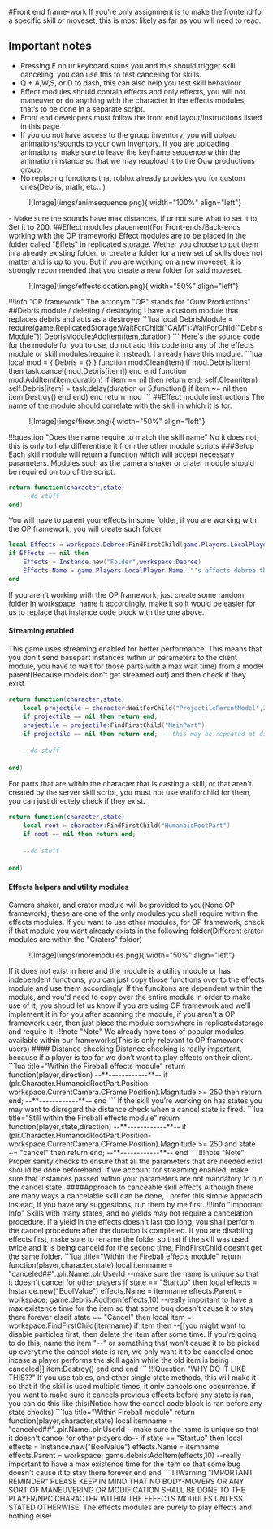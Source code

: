 #Front end frame-work
If you're only assignment is to make the frontend for a specific skill or moveset, this is most likely as far as you will need to read.
## Important notes
 - Pressing E on ur keyboard stuns you and this should trigger skill canceling, you can use this to test canceling for skills.
 - Q + A,W,S, or D to dash, this can also help you test skill behaviour.
 - Effect modules should contain effects and only effects, you will not maneuver or do anything with the character in the effects modules, that’s to be done in a separate script.
 - Front end developers must follow the front end layout/instructions listed in this page
 - If you do not have access to the group inventory, you will upload animations/sounds to your own inventory. If you are uploading animations, make sure to leave the keyframe sequence within the animation instance so that we may reupload it to the Ouw productions group.
 - No replacing functions that roblox already provides you for custom ones(Debris, math, etc...)
<figure markdown="span">
![Image](imgs/animsequence.png){ width="100%" align="left"}
</figure>
 - Make sure the sounds have max distances, if ur not sure what to set it to, Set it to 200.
##Effect modules placement(For Front-ends/Back-ends working with the OP framework)
 Effect modules are to be placed in the folder called "Effets" in replicated storage. Wether you choose to put them in a already existing folder, or create a folder for a new set of skills does not matter and is up to you. But if you are working on a new moveset, it is strongly recommended that you create a new folder for said moveset.
<figure markdown="span">
![Image](imgs/effectslocation.png){ width="50%" align="left"}
</figure>
!!!info "OP framework"
    The acronym "OP" stands for "Ouw Productions"
##Debris module / deleting / destroying
I have a custom module that replaces debris and acts as a destroyer
```lua
local DebrisModule = require(game.ReplicatedStorage:WaitForChild("CAM"):WaitForChild("DebrisModule"))
DebrisModule:AddItem(item,duration)
```
Here's the source code for the module for you to use, do not add this code into any of the effects module or skill modules(require it instead). I already have this module.
```lua
local mod = {
  Debris = {}
}
function mod:Clean(item)
    if mod.Debris[item] then
        task.cancel(mod.Debris[item])
    end
end
function mod:AddItem(item,duration)
    if item == nil then return end;
    self:Clean(item)
    self.Debris[item] = task.delay(duration or 5,function()
        if item ~= nil then
            item:Destroy()
        end
    end)
end
return mod
```
##Effect module instructions
 The name of the module should correlate with the skill in which it is for.
<figure markdown="span">
![Image](imgs/firew.png){ width="50%" align="left"}
</figure>
!!!question "Does the name require to match the skill name"
    No it does not, this is only to help differentiate it from the other module scripts
###Setup
Each skill module will return a function which will accept necessary parameters. Modules such as the camera shaker or crater module should be required on top of the script.

```lua title="Inside the Fireball effects module"
return function(character,state)
    --do stuff
end)
```
You will have to parent your effects in some folder, if you are working with the OP framework, you will create such folder
```lua title="Creating of the effects debree folder"
local Effects = workspace.Debree:FindFirstChild(game.Players.LocalPlayer.Name.."'s effects debree thing213asdasdasdasd")
if Effects == nil then
	Effects = Instance.new("Folder",workspace.Debree)
	Effects.Name = game.Players.LocalPlayer.Name.."'s effects debree thing213asdasdasdasd"
end
```
If you aren't working with the OP framework, just create some random folder in workspace, name it accordingly, make it so it would be easier for us to replace that instance code block with the one above.
#### Streaming enabled
 This game uses streaming enabled for better performance. This means that you don't send basepart instances within ur parameters to the client module, you have to wait for those parts(with a max wait time) from a model parent(Because models don't get streamed out) and then check if they exist.
```lua title="In Fireball client effect module"
return function(character,state)
    local projectile = character:WaitForChild("ProjectileParentModel",2)
    if projectile == nil then return end;
    projectile = projectile:FindFirstChild("MainPart")
    if projectile == nil then return end; -- this may be repeated at different parts of the code to prevent erroring.

    --do stuff

end)
```
For parts that are within the character that is casting a skill, or that aren't created by the server skill script, you must not use waitforchild for them, you can just directely check if they exist.
```lua title="In Fireball client effect module"
return function(character,state)
    local root = character:FindFirstChild("HumanoidRootPart")
    if root == nil then return end;

    --do stuff

end)
```
#### Effects helpers and utility modules
 Camera shaker, and crater module will be provided to you(None OP framework), these are one of the only modules you shall require within the effects modules.
 If you want to use other modules, for OP framework, check if that module you want already exists in the following folder(Different crater modules are within the "Craters" folder)
<figure markdown="span">
![Image](imgs/moremodules.png){ width="50%" align="left"}
</figure>
If it does not exist in here and the module is a utility module or has independent functions, you can just copy those functions over to the effects module and use them accordingly. If the funcitons are dependent within the module, and you'd need to copy over the entire module in order to make use of it, you shoud let us know if you are using OP framework and we'll implement it in for you after scanning the module, if you aren't a OP framework user, then just place the module somewhere in replicatedstorage and require it.
!!!note "Note"
    We already have tons of popular modules available within our frameworks(This is only relevant to OP framework users)
#### Distance checking
 Distance checking is really important, because if a player is too far we don’t want to play effects on their client.
```lua title="Within the Fireball effects module"
return function(player,direction)
    --**------------**--
    if (plr.Character.HumanoidRootPart.Position-workspace.CurrentCamera.CFrame.Position).Magnitude >= 250 then return end;
    --**------------**--
end
```
If the skill you’re working on has states you may want to disregard the distance check when a cancel state is fired.
```lua title="Still within the Fireball effects module"
return function(player,state,direction)
	--**------------**--
	if (plr.Character.HumanoidRootPart.Position-workspace.CurrentCamera.CFrame.Position).Magnitude >= 250 and state ~= "cancel" then return end;
	--**------------**--
end
```
!!!note "Note"
    Proper sanity checks to ensure that all the parameters that are needed exist should be done beforehand. if we account for streaming enabled, make sure that instances passed within your parameters are not mandatory to run the cancel state.
####Approach to canceable skill effects
 Although there are many ways a cancelable skill can be done, I prefer this simple approach instead, if you have any suggestions, run them by me first.
!!!Info "Important Info"
    Skills with many states, and no yields may not require a cancelation procedure. If a yield in the effects doesn't last too long, you shall perform the cancel procedure after the duration is completed. If you are disabling effects first, make sure to rename the folder so that if the skill was used twice and it is being canceld for the second time, FindFirstChild doesn't get the same folder.
```lua title="Within the Fireball effects module"
return function(player,character,state)
	local itemname = "canceled##"..plr.Name..plr.UserId --make sure the name is unique so that it doesn't cancel for other players
	if state == "Startup" then
		local effects = Instance.new("BoolValue")
		effects.Name = itemname
		effects.Parent = workspace;
		game.debris:AddItem(effects,10) --really important to have a max existence time for the item so that some bug doesn't cause it to stay there forever
	elseif state == "Cancel" then
		local item = workspace:FindFirstChild(itemname)
		if item then
			--[[you might want to disable particles first, then delete the item after some time.
			If you're going to do this, name the item "--" or something that won't cause it to be picked up everytime the cancel state is ran,
			we only want it to be canceled once incase a player performs the skill again while the old item is being canceled]]
			item:Destroy()
		end
	end	
end
```
!!!Question "WHY DO IT LIKE THIS??"
	If you use tables, and other single state methods, this will make it so that if the skill is used multiple times, it only cancels one occurrence.
if you want to make sure it cancels previous effects before any state is ran, you can do this like this(Notice how the cancel code block is ran before any state checks)
```lua title="Within Fireball module"
return function(player,character,state)
	local itemname = "canceled##"..plr.Name..plr.UserId --make sure the name is unique so that it doesn't cancel for other players
	do--<cancel
		local item = workspace:FindFirstChild(itemname)
		if item then
			--[[you might want to disable particles first, then delete the item after some time.
			If you're going to do this, name the item "--" or something that won't cause it to be picked up everytime the cancel state is ran,
			we only want it to be canceled once incase a player performs the skill again while the old item is being canceled]]
			item:Destroy()
		end
	end-->
	if state == "Startup" then
		local effects = Instance.new("BoolValue")
		effects.Name = itemname
		effects.Parent = workspace;
		game.debris:AddItem(effects,10) --really important to have a max existence time for the item so that some bug doesn't cause it to stay there forever
	end	
end
```
!!!Warning "IMPORTANT REMINDER"
    PLEASE KEEP IN MIND THAT NO BODY-MOVERS OR ANY SORT OF MANEUVERING OR MODIFICATION SHALL BE DONE TO THE PLAYER/NPC CHARACTER WITHIN THE EFFECTS MODULES UNLESS STATED OTHERWISE. The effects modules are purely to play effects and nothing else!
